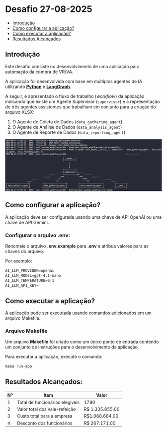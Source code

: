 # Desafio 27-08-2025

- [Introdução](#introdução)
- [Como configurar a aplicação?](#como-configurar-a-aplicação)
- [Como executar a aplicação?](#como-executar-a-aplicação)
- [Resultados Alcançados](#resultados-alcançados)

## Introdução

Este desafio consiste no desenvolvimento de uma aplicação para automação da compra de VR/VA.

A aplicação foi desenvolvida com base em múltiplos agentes de IA utilizando [**Python**](https://www.python.org/) e [**LangGraph**](https://www.langchain.com/langgraph).

A seguir, é apresentado o fluxo de trabalho (_workflow_) da aplicação indicando que existe um Agente Supervisor (`supervisor`) e a representação de três agentes assistentes que trabalham em conjunto para a criação do arquivo XLSX:

1. O Agente de Coleta de Dados (`data_gathering_agent`)
2. O Agente de Análise de Dados (`data_analysis_agent`)
3. O Agente de Reporte de Dados (`data_reporting_agent`)

![texto alternativo](assets/images/MealVoucherWorkflow.png)

## Como configurar a aplicação?

A aplicação deve ser configurada usando uma chave de API OpenAI ou uma chave de API Gemini.

### Configurar o arquivo .env:

Renomeie o arquivo **.env.example** para **.env** e atribua valores para as chaves do arquivo.

Por exemplo:

```
AI_LLM_PROVIDER=openai
AI_LLM_MODEL=gpt-4.1-nano
AI_LLM_TEMPERATURE=0.1
AI_LLM_API_KEY=
```

## Como executar a aplicação?

A aplicação pode ser executada usando comandos adicionados em um arquivo Makefile.

### Arquivo Makefile

Um arquivo **Makefile** foi criado como um único ponto de entrada contendo um conjunto de instruções para o desenvolvimento da aplicação.

Para executar a aplicação, execute o comando:

```
make run-app
```

## Resultados Alcançados:

| Nº  | Item                            | Valor           |
| --- | ------------------------------- | --------------- |
| 1   | Total de funcionários elegíveis | 1790            |
| 2   | Valor total dos vale-refeição   | R$ 1.335.855,00 |
| 3   | Custo total para a empresa      | R$1.068.684,00  |
| 4   | Desconto dos funcionários       | R$ 267.171,00   |
